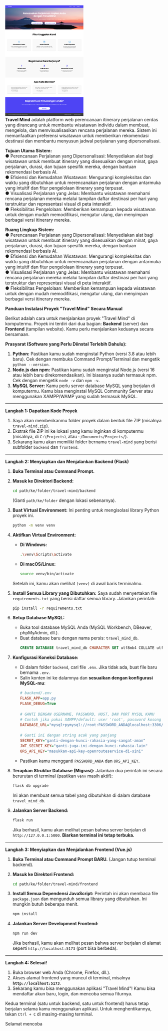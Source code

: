 ###
<img src="dashboard.png" alt="Dashboard" width="250"> <br>
**Travel Mind** adalah platform web perencanaan itinerary perjalanan cerdas yang dirancang untuk membantu wisatawan individu dalam membuat, mengelola, dan memvisualisasikan rencana perjalanan mereka. Sistem ini memanfaatkan preferensi wisatawan untuk memberikan rekomendasi destinasi dan membantu menyusun jadwal perjalanan yang dipersonalisasi.

**Tujuan Utama Sistem:**
<br>
●	Perencanaan Perjalanan yang Dipersonalisasi: Menyediakan alat bagi wisatawan untuk membuat itinerary yang disesuaikan dengan minat, gaya perjalanan, durasi, dan tujuan spesifik mereka, dengan bantuan rekomendasi berbasis AI. <br>
●	Efisiensi dan Kemudahan Wisatawan: Mengurangi kompleksitas dan waktu yang dibutuhkan untuk merencanakan perjalanan dengan antarmuka yang intuitif dan fitur pengelolaan itinerary yang terpusat.<br>
●	Visualisasi Perjalanan yang Jelas: Membantu wisatawan memahami rencana perjalanan mereka melalui tampilan daftar destinasi per hari yang terstruktur dan representasi visual di peta interaktif.<br>
●	Fleksibilitas Pengelolaan: Memberikan kemampuan kepada wisatawan untuk dengan mudah memodifikasi, mengatur ulang, dan menyimpan berbagai versi itinerary mereka.<br>

**Ruang Lingkup Sistem:**<br>
●	Perencanaan Perjalanan yang Dipersonalisasi: Menyediakan alat bagi wisatawan untuk membuat itinerary yang disesuaikan dengan minat, gaya perjalanan, durasi, dan tujuan spesifik mereka, dengan bantuan rekomendasi berbasis AI.<br>
●	Efisiensi dan Kemudahan Wisatawan: Mengurangi kompleksitas dan waktu yang dibutuhkan untuk merencanakan perjalanan dengan antarmuka yang intuitif dan fitur pengelolaan itinerary yang terpusat.<br>
●	Visualisasi Perjalanan yang Jelas: Membantu wisatawan memahami rencana perjalanan mereka melalui tampilan daftar destinasi per hari yang terstruktur dan representasi visual di peta interaktif.<br>
●	Fleksibilitas Pengelolaan: Memberikan kemampuan kepada wisatawan untuk dengan mudah memodifikasi, mengatur ulang, dan menyimpan berbagai versi itinerary mereka.<br>

**Panduan Instalasi Proyek "Travel Mind" Secara Manual**

Berikut adalah cara untuk menjalankan proyek "Travel Mind" di komputermu. Proyek ini terdiri dari dua bagian: **Backend** (server) dan **Frontend** (tampilan website). Kamu perlu menjalankan keduanya secara bersamaan.

**Prasyarat (Software yang Perlu Diinstal Terlebih Dahulu):**

1.  **Python:** Pastikan kamu sudah menginstal Python (versi 3.8 atau lebih baru). Cek dengan membuka Command Prompt/Terminal dan mengetik `python --version`.
2.  **Node.js dan npm:** Pastikan kamu sudah menginstal Node.js (versi 16 atau lebih baru direkomendasikan). Ini biasanya sudah termasuk npm. Cek dengan mengetik `node -v` dan `npm -v`.
3.  **MySQL Server:** Kamu perlu server database MySQL yang berjalan di komputermu. Kamu bisa menginstal MySQL Community Server atau menggunakan XAMPP/WAMP yang sudah termasuk MySQL.

---

**Langkah 1: Dapatkan Kode Proyek**

1.  Saya akan memberikanmu folder proyek dalam bentuk file ZIP (misalnya `travel-mind.zip`).
2.  Ekstrak file ZIP ini ke lokasi yang kamu inginkan di komputermu (misalnya, di `C:\Projects\` atau `~/Documents/Projects/`).
3.  Sekarang kamu akan memiliki folder bernama `travel-mind` yang berisi subfolder `backend` dan `frontend`.

---

**Langkah 2: Menyiapkan dan Menjalankan Backend (Flask)**

1.  **Buka Terminal atau Command Prompt.**

2.  **Masuk ke Direktori Backend:**
    ```bash
    cd path/ke/folder/travel-mind/backend
    ```
    (Ganti `path/ke/folder` dengan lokasi sebenarnya).

3.  **Buat Virtual Environment:** Ini penting untuk mengisolasi library Python proyek ini.
    ```bash
    python -m venv venv
    ```

4.  **Aktifkan Virtual Environment:**
    *   **Di Windows:**
        ```bash
        .\venv\Scripts\activate
        ```
    *   **Di macOS/Linux:**
        ```bash
        source venv/bin/activate
        ```
    Setelah ini, kamu akan melihat `(venv)` di awal baris terminalmu.

5.  **Install Semua Library yang Dibutuhkan:**
    Saya sudah menyertakan file `requirements.txt` yang berisi daftar semua library. Jalankan perintah:
    ```bash
    pip install -r requirements.txt
    ```

6.  **Setup Database MySQL:**
    *   Buka tool database MySQL Anda (MySQL Workbench, DBeaver, phpMyAdmin, dll.).
    *   Buat database baru dengan nama persis: `travel_mind_db`.
        ```sql
        CREATE DATABASE travel_mind_db CHARACTER SET utf8mb4 COLLATE utf8mb4_unicode_ci;
        ```

7.  **Konfigurasi Koneksi Database:**
    *   Di dalam folder `backend`, cari file `.env`. Jika tidak ada, buat file baru bernama `.env`.
    *   Salin konten ini ke dalamnya dan **sesuaikan dengan konfigurasi MySQL-mu**:
        ```ini
        # backend/.env
        FLASK_APP=app.py
        FLASK_DEBUG=True
        
        # GANTI DENGAN USERNAME, PASSWORD, HOST, DAN PORT MYSQL KAMU
        # Contoh jika pakai XAMPP/default: user 'root', password kosong
        DATABASE_URL="mysql+pymysql://root:PASSWORD_ANDA@localhost:3306/travel_mind_db"

        # Ganti ini dengan string acak yang panjang
        SECRET_KEY="ganti-dengan-kunci-rahasia-yang-sangat-aman"
        JWT_SECRET_KEY="ganti-juga-ini-dengan-kunci-rahasia-lain"
        ORS_API_KEY="masukkan-api-key-openrouteservice-di-sini"
        ```
    *   Pastikan kamu mengganti `PASSWORD_ANDA` dan `ORS_API_KEY`.

8.  **Terapkan Struktur Database (Migrasi):**
    Jalankan dua perintah ini secara berurutan di terminal (pastikan `venv` masih aktif):
    ```bash
    flask db upgrade
    ```
    Ini akan membuat semua tabel yang dibutuhkan di dalam database `travel_mind_db`.

9.  **Jalankan Server Backend:**
    ```bash
    flask run
    ```
    Jika berhasil, kamu akan melihat pesan bahwa server berjalan di `http://127.0.0.1:5000`. **Biarkan terminal ini tetap terbuka.**

---

**Langkah 3: Menyiapkan dan Menjalankan Frontend (Vue.js)**

1.  **Buka Terminal atau Command Prompt BARU.** (Jangan tutup terminal backend).

2.  **Masuk ke Direktori Frontend:**
    ```bash
    cd path/ke/folder/travel-mind/frontend
    ```

3.  **Install Semua Dependensi JavaScript:**
    Perintah ini akan membaca file `package.json` dan mengunduh semua library yang dibutuhkan. Ini mungkin butuh beberapa menit.
    ```bash
    npm install
    ```

4.  **Jalankan Server Development Frontend:**
    ```bash
    npm run dev
    ```
    Jika berhasil, kamu akan melihat pesan bahwa server berjalan di alamat seperti `http://localhost:5173` (port bisa berbeda).

---

**Langkah 4: Selesai!**

1.  Buka browser web Anda (Chrome, Firefox, dll.).
2.  Akses alamat frontend yang muncul di terminal, misalnya **`http://localhost:5173`**.
3.  Sekarang kamu bisa menggunakan aplikasi "Travel Mind"! Kamu bisa mendaftar akun baru, login, dan mencoba semua fiturnya.

Kedua terminal (satu untuk backend, satu untuk frontend) harus tetap berjalan selama kamu menggunakan aplikasi. Untuk menghentikannya, tekan `Ctrl + C` di masing-masing terminal.

Selamat mencoba
